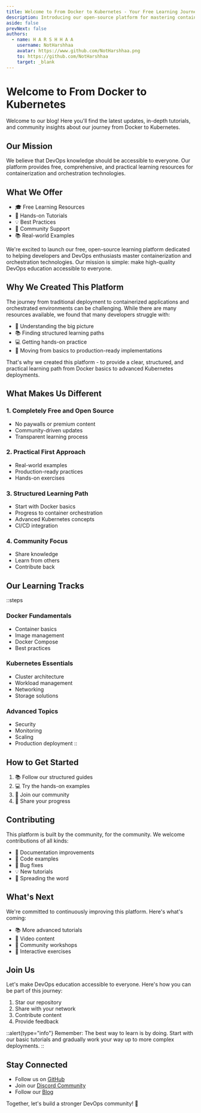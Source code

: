 ```yaml
---
title: Welcome to From Docker to Kubernetes - Your Free Learning Journey Begins
description: Introducing our open-source platform for mastering containerization and orchestration.
aside: false
prevNext: false
authors:
  - name: H A R S H H A A
    username: NotHarshhaa
    avatar: https://www.github.com/NotHarshhaa.png
    to: https://github.com/NotHarshhaa
    target: _blank
---
```


# Welcome to From Docker to Kubernetes

Welcome to our blog! Here you'll find the latest updates, in-depth tutorials, and community insights about our journey from Docker to Kubernetes.

## Our Mission

We believe that DevOps knowledge should be accessible to everyone. Our platform provides free, comprehensive, and practical learning resources for containerization and orchestration technologies.

## What We Offer

- 🎓 Free Learning Resources
- 🔧 Hands-on Tutorials
- 💡 Best Practices
- 🤝 Community Support
- 📚 Real-world Examples

We're excited to launch our free, open-source learning platform dedicated to helping developers and DevOps enthusiasts master containerization and orchestration technologies. Our mission is simple: make high-quality DevOps education accessible to everyone.

## Why We Created This Platform

The journey from traditional deployment to containerized applications and orchestrated environments can be challenging. While there are many resources available, we found that many developers struggle with:

- 🤔 Understanding the big picture
- 📚 Finding structured learning paths
- 💻 Getting hands-on practice
- 🔄 Moving from basics to production-ready implementations

That's why we created this platform - to provide a clear, structured, and practical learning path from Docker basics to advanced Kubernetes deployments.

## What Makes Us Different

### 1. Completely Free and Open Source
- No paywalls or premium content
- Community-driven updates
- Transparent learning process

### 2. Practical First Approach
- Real-world examples
- Production-ready practices
- Hands-on exercises

### 3. Structured Learning Path
- Start with Docker basics
- Progress to container orchestration
- Advanced Kubernetes concepts
- CI/CD integration

### 4. Community Focus
- Share knowledge
- Learn from others
- Contribute back

## Our Learning Tracks

::steps
### Docker Fundamentals
- Container basics
- Image management
- Docker Compose
- Best practices

### Kubernetes Essentials
- Cluster architecture
- Workload management
- Networking
- Storage solutions

### Advanced Topics
- Security
- Monitoring
- Scaling
- Production deployment
::

## How to Get Started

1. 📚 Follow our structured guides
2. 💻 Try the hands-on examples
3. 🤝 Join our community
4. 🌟 Share your progress

## Contributing

This platform is built by the community, for the community. We welcome contributions of all kinds:

- 📝 Documentation improvements
- 🔧 Code examples
- 🐛 Bug fixes
- 💡 New tutorials
- 📢 Spreading the word

## What's Next

We're committed to continuously improving this platform. Here's what's coming:

- 📚 More advanced tutorials
- 🎥 Video content
- 🤝 Community workshops
- 🔧 Interactive exercises

## Join Us

Let's make DevOps education accessible to everyone. Here's how you can be part of this journey:

1. Star our repository
2. Share with your network
3. Contribute content
4. Provide feedback

::alert{type="info"}
Remember: The best way to learn is by doing. Start with our basic tutorials and gradually work your way up to more complex deployments.
::

## Stay Connected

- Follow us on [GitHub](https://github.com/your-repo)
- Join our [Discord Community](https://discord.gg/your-server)
- Follow our [Blog](/blog)

Together, let's build a stronger DevOps community! 🚀 

